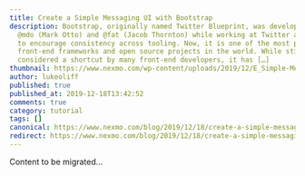 ```yaml
---
title: Create a Simple Messaging UI with Bootstrap
description: Bootstrap, originally named Twitter Blueprint, was developed by
  @mdo (Mark Otto) and @fat (Jacob Thornton) while working at Twitter as a way
  to encourage consistency across tooling. Now, it is one of the most popular
  front-end frameworks and open source projects in the world. While still
  considered a shortcut by many front-end developers, it has […]
thumbnail: https://www.nexmo.com/wp-content/uploads/2019/12/E_Simple-Messaging-UI_1200x600.jpg
author: lukeoliff
published: true
published_at: 2019-12-18T13:42:52
comments: true
category: tutorial
tags: []
canonical: https://www.nexmo.com/blog/2019/12/18/create-a-simple-messaging-ui-with-bootstrap-dr
redirect: https://www.nexmo.com/blog/2019/12/18/create-a-simple-messaging-ui-with-bootstrap-dr
---
```

Content to be migrated...